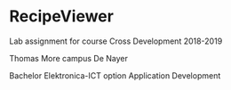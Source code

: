 # RecipeViewer
Lab assignment for course Cross Development 2018-2019

Thomas More campus De Nayer

Bachelor Elektronica-ICT option Application Development
